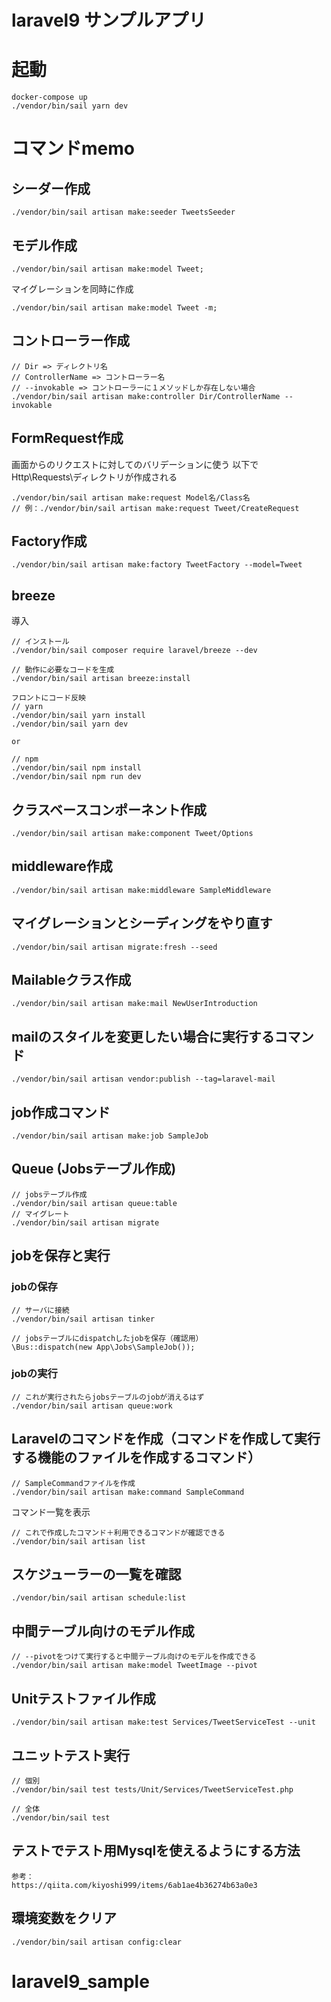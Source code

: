 # laravel9 サンプルアプリ

# 起動
```
docker-compose up
./vendor/bin/sail yarn dev
```

# コマンドmemo

## シーダー作成

```
./vendor/bin/sail artisan make:seeder TweetsSeeder
```

## モデル作成

````
./vendor/bin/sail artisan make:model Tweet; 
````

マイグレーションを同時に作成

```
./vendor/bin/sail artisan make:model Tweet -m; 
```

## コントローラー作成
```
// Dir => ディレクトリ名
// ControllerName => コントローラー名
// --invokable => コントローラーに１メソッドしか存在しない場合
./vendor/bin/sail artisan make:controller Dir/ControllerName --invokable
```

## FormRequest作成
画面からのリクエストに対してのバリデーションに使う
以下でHttp\Requests\ディレクトリが作成される
```
./vendor/bin/sail artisan make:request Model名/Class名
// 例：./vendor/bin/sail artisan make:request Tweet/CreateRequest
```

## Factory作成
```
./vendor/bin/sail artisan make:factory TweetFactory --model=Tweet
```

## breeze
導入

```
// インストール
./vendor/bin/sail composer require laravel/breeze --dev

// 動作に必要なコードを生成
./vendor/bin/sail artisan breeze:install

フロントにコード反映
// yarn
./vendor/bin/sail yarn install
./vendor/bin/sail yarn dev

or

// npm
./vendor/bin/sail npm install
./vendor/bin/sail npm run dev
```

## クラスベースコンポーネント作成
```
./vendor/bin/sail artisan make:component Tweet/Options
```

## middleware作成
```
./vendor/bin/sail artisan make:middleware SampleMiddleware
```

## マイグレーションとシーディングをやり直す
```
./vendor/bin/sail artisan migrate:fresh --seed
```

## Mailableクラス作成　
```
./vendor/bin/sail artisan make:mail NewUserIntroduction
```

## mailのスタイルを変更したい場合に実行するコマンド
```
./vendor/bin/sail artisan vendor:publish --tag=laravel-mail
```

## job作成コマンド
```
./vendor/bin/sail artisan make:job SampleJob
```

## Queue (Jobsテーブル作成)
```
// jobsテーブル作成
./vendor/bin/sail artisan queue:table
// マイグレート
./vendor/bin/sail artisan migrate
```

## jobを保存と実行
### jobの保存

```
// サーバに接続
./vendor/bin/sail artisan tinker

// jobsテーブルにdispatchしたjobを保存（確認用）
\Bus::dispatch(new App\Jobs\SampleJob());

```

### jobの実行

```
// これが実行されたらjobsテーブルのjobが消えるはず　
./vendor/bin/sail artisan queue:work
```

## Laravelのコマンドを作成（コマンドを作成して実行する機能のファイルを作成するコマンド）
```
// SampleCommandファイルを作成
./vendor/bin/sail artisan make:command SampleCommand
```

コマンド一覧を表示
```
// これで作成したコマンド＋利用できるコマンドが確認できる
./vendor/bin/sail artisan list
```

## スケジューラーの一覧を確認
```
./vendor/bin/sail artisan schedule:list
```

## 中間テーブル向けのモデル作成
```
// --pivotをつけて実行すると中間テーブル向けのモデルを作成できる
./vendor/bin/sail artisan make:model TweetImage --pivot
```

## Unitテストファイル作成
```
./vendor/bin/sail artisan make:test Services/TweetServiceTest --unit
```

## ユニットテスト実行
```
// 個別
./vendor/bin/sail test tests/Unit/Services/TweetServiceTest.php

// 全体
./vendor/bin/sail test
```

## テストでテスト用Mysqlを使えるようにする方法
```
参考：
https://qiita.com/kiyoshi999/items/6ab1ae4b36274b63a0e3
```

## 環境変数をクリア
```
./vendor/bin/sail artisan config:clear
```

# laravel9_sample
